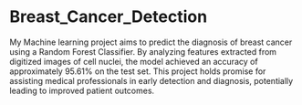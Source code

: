 # Breast_Cancer_Detection
My Machine learning project aims to predict the diagnosis of breast cancer using a Random Forest Classifier. By analyzing features extracted from digitized images of cell nuclei, the model achieved an accuracy of approximately 95.61% on the test set. This project holds promise for assisting medical professionals in early detection and diagnosis, potentially leading to improved patient outcomes.





